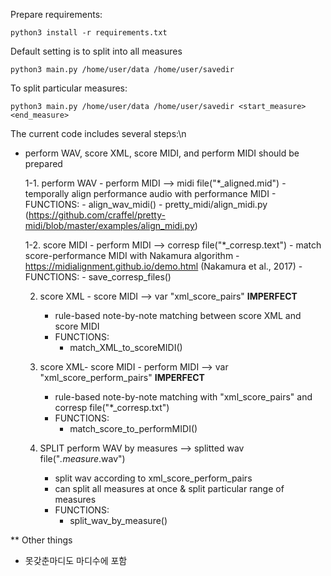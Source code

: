 
Prepare requirements: 

	python3 install -r requirements.txt

Default setting is to split into all measures
    
	python3 main.py /home/user/data /home/user/savedir

To split particular measures: 

	python3 main.py /home/user/data /home/user/savedir <start_measure> <end_measure>


The current code includes several steps:\n
- perform WAV, score XML, score MIDI, and perform MIDI should be prepared

   1-1. perform WAV - perform MIDI --> midi file("*_aligned.mid")
        - temporally align performance audio with performance MIDI
        - FUNCTIONS:
            - align_wav_midi()
            - pretty_midi/align_midi.py 
                (https://github.com/craffel/pretty-midi/blob/master/examples/align_midi.py)

   1-2. score MIDI - perform MIDI --> corresp file("*_corresp.text") 
        - match score-performance MIDI with Nakamura algorithm 
        - https://midialignment.github.io/demo.html (Nakamura et al., 2017)
        - FUNCTIONS:
            - save_corresp_files() 

   2. score XML - score MIDI --> var "xml_score_pairs" **IMPERFECT**
        - rule-based note-by-note matching between score XML and score MIDI 
        - FUNCTIONS:
            - match_XML_to_scoreMIDI()
    
   3. score XML- score MIDI - perform MIDI --> var "xml_score_perform_pairs" **IMPERFECT**
        - rule-based note-by-note matching with "xml_score_pairs" and corresp file("*_corresp.txt")
        - FUNCTIONS: 
            - match_score_to_performMIDI()

   4. SPLIT perform WAV by measures --> splitted wav file("*.measure*.wav")
        - split wav according to xml_score_perform_pairs 
        - can split all measures at once & split particular range of measures 
        - FUNCTIONS:
            - split_wav_by_measure()


** Other things
- 못갖춘마디도 마디수에 포함 

